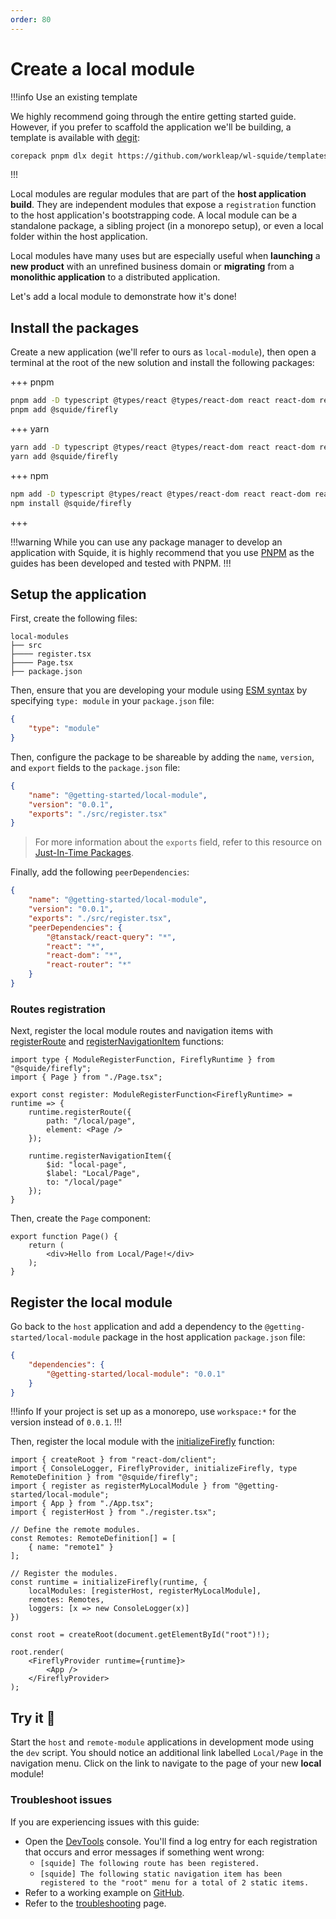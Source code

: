 ```yaml
---
order: 80
---
```


# Create a local module

!!!info Use an existing template

We highly recommend going through the entire getting started guide. However, if you prefer to scaffold the application we'll be building, a template is available with [degit](https://github.com/Rich-Harris/degit):

```bash
corepack pnpm dlx degit https://github.com/workleap/wl-squide/templates/getting-started
```
!!!

Local modules are regular modules that are part of the **host application build**. They are independent modules that expose a `registration` function to the host application's bootstrapping code. A local module can be a standalone package, a sibling project (in a monorepo setup), or even a local folder within the host application.

Local modules have many uses but are especially useful when **launching** a **new product** with an unrefined business domain or **migrating** from a **monolithic application** to a distributed application.

Let's add a local module to demonstrate how it's done!

## Install the packages

Create a new application (we'll refer to ours as `local-module`), then open a terminal at the root of the new solution and install the following packages:

+++ pnpm
```bash
pnpm add -D typescript @types/react @types/react-dom react react-dom react-router @tanstack/react-query
pnpm add @squide/firefly
```
+++ yarn
```bash
yarn add -D typescript @types/react @types/react-dom react react-dom react-router @tanstack/react-query
yarn add @squide/firefly
```
+++ npm
```bash
npm add -D typescript @types/react @types/react-dom react react-dom react-router @tanstack/react-query
npm install @squide/firefly
```
+++

!!!warning
While you can use any package manager to develop an application with Squide, it is highly recommend that you use [PNPM](https://pnpm.io/) as the guides has been developed and tested with PNPM.
!!!

## Setup the application

First, create the following files:

```
local-modules
├── src
├──── register.tsx
├──── Page.tsx
├── package.json
```

Then, ensure that you are developing your module using [ESM syntax](https://developer.mozilla.org/en-US/docs/Web/JavaScript/Guide/Modules) by specifying `type: module` in your `package.json` file:

```json local-module/package.json
{
    "type": "module"
}
```

Then, configure the package to be shareable by adding the `name`, `version`, and `export` fields to the `package.json` file:

```json local-module/package.json
{
    "name": "@getting-started/local-module",
    "version": "0.0.1",
    "exports": "./src/register.tsx"
}
```

> For more information about the `exports` field, refer to this resource on [Just-In-Time Packages](https://www.shew.dev/monorepos/packaging/jit).

Finally, add the following `peerDependencies`:

```json !#5-10 local-module/package.json
{
    "name": "@getting-started/local-module",
    "version": "0.0.1",
    "exports": "./src/register.tsx",
    "peerDependencies": {
        "@tanstack/react-query": "*",
        "react": "*",
        "react-dom": "*",
        "react-router": "*"
    }
}
```

### Routes registration

Next, register the local module routes and navigation items with [registerRoute](/reference/runtime/runtime-class.md#register-routes) and [registerNavigationItem](/reference/runtime/runtime-class.md#register-navigation-items) functions:

```tsx !#5-8,10-14 local-module/src/register.tsx
import type { ModuleRegisterFunction, FireflyRuntime } from "@squide/firefly";
import { Page } from "./Page.tsx";

export const register: ModuleRegisterFunction<FireflyRuntime> = runtime => {
    runtime.registerRoute({
        path: "/local/page",
        element: <Page />
    });

    runtime.registerNavigationItem({
        $id: "local-page",
        $label: "Local/Page",
        to: "/local/page"
    });
}
```

Then, create the `Page` component:

```tsx local-module/src/Page.tsx
export function Page() {
    return (
        <div>Hello from Local/Page!</div>
    );
}
```

## Register the local module

Go back to the `host` application and add a dependency to the `@getting-started/local-module` package in the host application `package.json` file:

```json host/package.json
{
    "dependencies": {
        "@getting-started/local-module": "0.0.1"
    }
}
```

!!!info
If your project is set up as a monorepo, use `workspace:*` for the version instead of `0.0.1`.
!!!

Then, register the local module with the [initializeFirefly](/reference/registration/initializeFirefly.md) function:

```tsx !#3,14 host/src/bootstrap.tsx
import { createRoot } from "react-dom/client";
import { ConsoleLogger, FireflyProvider, initializeFirefly, type RemoteDefinition } from "@squide/firefly";
import { register as registerMyLocalModule } from "@getting-started/local-module";
import { App } from "./App.tsx";
import { registerHost } from "./register.tsx";

// Define the remote modules.
const Remotes: RemoteDefinition[] = [
    { name: "remote1" }
];

// Register the modules.
const runtime = initializeFirefly(runtime, {
    localModules: [registerHost, registerMyLocalModule],
    remotes: Remotes,
    loggers: [x => new ConsoleLogger(x)]
})

const root = createRoot(document.getElementById("root")!);

root.render(
    <FireflyProvider runtime={runtime}>
        <App />
    </FireflyProvider>
);
```

## Try it :rocket:

Start the `host` and `remote-module` applications in development mode using the `dev` script. You should notice an additional link labelled `Local/Page` in the navigation menu. Click on the link to navigate to the page of your new **local** module!

### Troubleshoot issues

If you are experiencing issues with this guide:

- Open the [DevTools](https://developer.chrome.com/docs/devtools/) console. You'll find a log entry for each registration that occurs and error messages if something went wrong:
    - `[squide] The following route has been registered.`
    - `[squide] The following static navigation item has been registered to the "root" menu for a total of 2 static items.`
- Refer to a working example on [GitHub](https://github.com/workleap/wl-squide/tree/main/samples/basic/local-module).
- Refer to the [troubleshooting](../troubleshooting.md) page.
